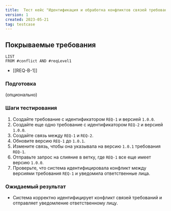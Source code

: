 ```yaml
---
title:  Тест кейс "Идентификация и обработка конфликтов связей требований"
version: 1
created: 2023-05-21
tag: testcase
---
```


## Покрываемые требования

```dataview
LIST
FROM #conflict AND #reqLevel1 
```
* [[REQ-B-1]]


### Подготовка
(опционально)

### Шаги тестирования

1.  Создайте требование с идентификатором `REQ-1` и версией `1.0.0`.
2.  Создайте еще одно требование с идентификатором `REQ-2` и версией `1.0.0`.
3.  Создайте связь между `REQ-1` и `REQ-2`.
4.  Обновите версию `REQ-1` до `1.0.1`.
5.  Измените связь, чтобы она указывала на версию `1.0.1` требования `REQ-1`.
6.  Отправьте запрос на слияние в ветку, где `REQ-1` все еще имеет версию `1.0.0`.
7.  Проверьте, что система идентифицировала конфликт между версиями требования `REQ-1` и уведомила ответственные лица.

### Ожидаемый результат

* Система корректно идентифицирует конфликт связей требований и отправляет уведомление ответственному лицу.
